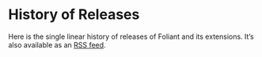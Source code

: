 # History of Releases

Here is the single linear history of releases of Foliant and its extensions. It’s also available as an [RSS feed](/rss.xml).

<history></history>
